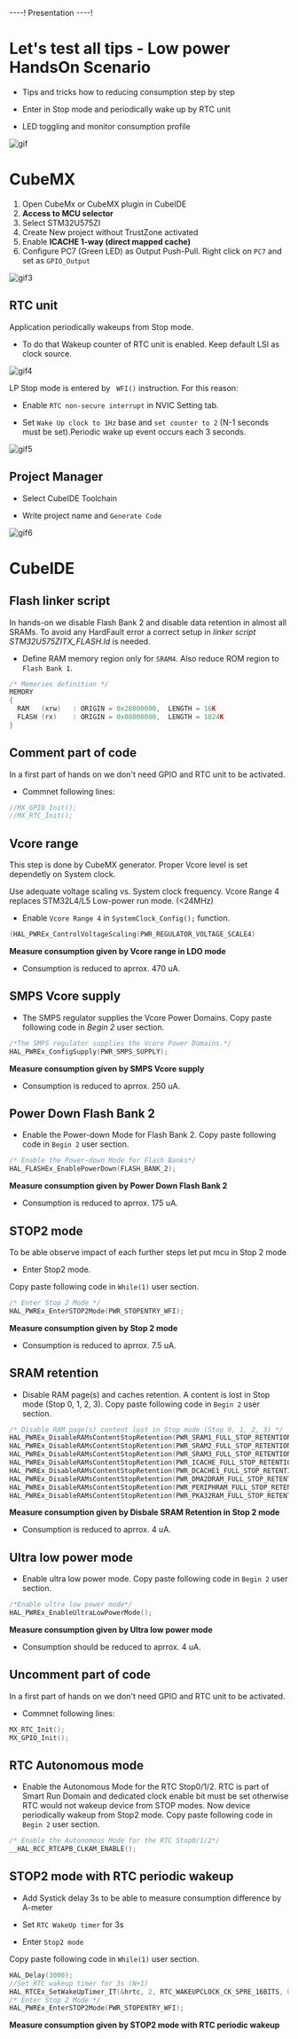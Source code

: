 ----!
Presentation
----!

# Let's test all tips - Low power HandsOn Scenario
- Tips and tricks how to reducing consumption step by step 

- Enter in Stop mode and periodically wake up by RTC unit

- LED toggling and monitor consumption profile

![gif](./img/introsmall.gif)

# CubeMX
1. Open CubeMx or CubeMX plugin in CubeIDE
2. **Access to MCU selector**
3. Select STM32U575ZI
4. Create New project without TrustZone activated
5. Enable **ICACHE 1-way (direct mapped cache)**
6. Configure PC7 (Green LED) as Output Push-Pull. Right click on `PC7` and set as `GPIO_Output`
   
![gif3](./img/GPIO.gif)

## RTC unit
Application periodically wakeups from Stop mode.

- To do that Wakeup counter of RTC unit is enabled. Keep default LSI as clock source.

![gif4](./img/RTC_1.gif)

LP Stop mode is entered by ` WFI()` instruction. For this reason:

- Enable `RTC non-secure interrupt` in NVIC Setting tab.

- Set `Wake Up clock to 1Hz` base and `set counter to 2` (N-1 seconds must be set).Periodic wake up event occurs each 3 seconds. 

![gif5](./img/RTC_2.gif)

## Project Manager
- Select CubeIDE Toolchain

- Write project name and `Generate Code`
  
![gif6](./img/XM_generation.gif)

# CubeIDE
## Flash linker script
In hands-on we disable Flash Bank 2 and disable data retention in almost all SRAMs. To avoid any HardFault error a correct setup in *linker script STM32U575ZITX_FLASH.ld* is needed.

- Define RAM memory region only for `SRAM4`. Also reduce ROM region to `Flash Bank 1`.

```c
/* Memories definition */
MEMORY
{
  RAM	(xrw)	: ORIGIN = 0x28000000,	LENGTH = 16K
  FLASH	(rx)	: ORIGIN = 0x08000000,	LENGTH = 1024K
}
```
## Comment part of code
In a first part of hands on we don't need GPIO and RTC unit to be activated.
- Commnet following lines:

```c
//MX_GPIO_Init();
//MX_RTC_Init();
```

## Vcore range
<ainfo>
This step is done by CubeMX generator. Proper Vcore level is set dependetly on System clock.
</ainfo>
<p> </p>
Use adequate voltage scaling vs. System clock frequency. Vcore Range 4 replaces STM32L4/L5 Low-power run mode. (<24MHz)

- Enable `Vcore Range 4` in `SystemClock_Config();` function.

```c
(HAL_PWREx_ControlVoltageScaling(PWR_REGULATOR_VOLTAGE_SCALE4)
```

**Measure consumption given by Vcore range in LDO mode**

- Consumption is reduced to aprrox. 470 uA.


## SMPS Vcore supply  
- The SMPS regulator supplies the Vcore Power Domains. Copy paste following code in *Begin 2* user section.

```c
/*The SMPS regulator supplies the Vcore Power Domains.*/
HAL_PWREx_ConfigSupply(PWR_SMPS_SUPPLY);
```

**Measure consumption given by SMPS Vcore supply**

- Consumption is reduced to aprrox. 250 uA.

## Power Down Flash Bank 2
- Enable the Power-down Mode for Flash Bank 2. Copy paste following code in `Begin 2` user section.

```c
/* Enable the Power-down Mode for Flash Banks*/
HAL_FLASHEx_EnablePowerDown(FLASH_BANK_2);
```

**Measure consumption given by Power Down Flash Bank 2**

- Consumption is reduced to aprrox. 175 uA.


## STOP2 mode
To be able observe impact of each further steps let put mcu in Stop 2 mode
- Enter Stop2 mode.

Copy paste following code in `While(1)` user section.

```c
/* Enter Stop 2 Mode */
HAL_PWREx_EnterSTOP2Mode(PWR_STOPENTRY_WFI);
```

**Measure consumption given by Stop 2 mode**

- Consumption is reduced to aprrox. 7.5 uA.

## SRAM retention
- Disable RAM page(s) and caches retention. A content is lost in Stop mode (Stop 0, 1, 2, 3). Copy paste following code in `Begin 2` user section.

```c
/* Disable RAM page(s) content lost in Stop mode (Stop 0, 1, 2, 3) */
HAL_PWREx_DisableRAMsContentStopRetention(PWR_SRAM1_FULL_STOP_RETENTION);
HAL_PWREx_DisableRAMsContentStopRetention(PWR_SRAM2_FULL_STOP_RETENTION);
HAL_PWREx_DisableRAMsContentStopRetention(PWR_SRAM3_FULL_STOP_RETENTION); 
HAL_PWREx_DisableRAMsContentStopRetention(PWR_ICACHE_FULL_STOP_RETENTION);
HAL_PWREx_DisableRAMsContentStopRetention(PWR_DCACHE1_FULL_STOP_RETENTION);
HAL_PWREx_DisableRAMsContentStopRetention(PWR_DMA2DRAM_FULL_STOP_RETENTION);
HAL_PWREx_DisableRAMsContentStopRetention(PWR_PERIPHRAM_FULL_STOP_RETENTION);
HAL_PWREx_DisableRAMsContentStopRetention(PWR_PKA32RAM_FULL_STOP_RETENTION);
```

**Measure consumption given by Disbale SRAM Retention in Stop 2 mode**

- Consumption is reduced to aprrox. 4 uA.

## Ultra low power mode
- Enable ultra low power mode. Copy paste following code in `Begin 2` user section.

```c
/*Enable ultra low power mode*/
HAL_PWREx_EnableUltraLowPowerMode();
```

**Measure consumption given by Ultra low power mode**

- Consumption should be reduced to aprrox. 4 uA.

## Uncomment part of code
In a first part of hands on we don't need GPIO and RTC unit to be activated.
- Commnet following lines:

```c
MX_RTC_Init();
MX_GPIO_Init();
```

## RTC Autonomous mode
- Enable the Autonomous Mode for the RTC Stop0/1/2. RTC is part of Smart Run Domain and dedicated clock enable bit must be set otherwise RTC would not wakeup device from STOP modes. Now device periodically wakeup from Stop2 mode. Copy paste following code in `Begin 2` user section.

```c
/* Enable the Autonomous Mode for the RTC Stop0/1/2*/
__HAL_RCC_RTCAPB_CLKAM_ENABLE();
```

## STOP2 mode with RTC periodic wakeup

- Add Systick delay 3s to be able to measure consumption difference by A-meter

- Set `RTC WakeUp timer` for 3s

- Enter `Stop2 mode`
  
Copy paste following code in `While(1)` user section. 

```c
HAL_Delay(3000);
//Set RTC wakeup timer for 3s (N+1)
HAL_RTCEx_SetWakeUpTimer_IT(&hrtc, 2, RTC_WAKEUPCLOCK_CK_SPRE_16BITS, 0);
/* Enter Stop 2 Mode */
HAL_PWREx_EnterSTOP2Mode(PWR_STOPENTRY_WFI);
```

**Measure consumption given by STOP2 mode with RTC periodic wakeup**
  
